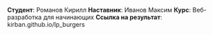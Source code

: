 **Cтудент**: Романов Кирилл
**Наставник**: Иванов Максим
**Курс**: Веб-разработка для начинающих
**Cсылка на результат**: kirban.github.io/lp_burgers
